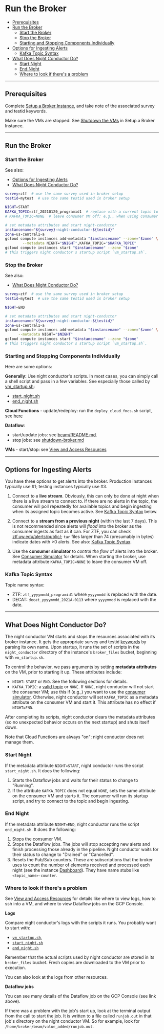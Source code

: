# Run the Broker

- [Prerequisites](#prerequisites)
- [Run the Broker](#run-the-broker)
    - [Start the Broker](#start-the-broker)
    - [Stop the Broker](#stop-the-broker)
    - [Starting and Stopping Components Individually](#starting-and-stopping-components-individually)
- [Options for Ingesting Alerts](#options-for-ingesting-alerts)
    - [Kafka Topic Syntax](#kafka-topic-syntax)
- [What Does Night Conductor Do?](#what-does-night-conductor-do)
    - [Start Night](#start-night)
    - [End Night](#end-night)
    - [Where to look if there's a problem](#where-to-look-if-theres-a-problem)

---

## Prerequisites

Complete [Setup a Broker Instance](setup-broker.md), and take note of the associated survey and testid keywords.

Make sure the VMs are stopped.
See [Shutdown the VMs](setup-broker.md#shutdown-the-vms) in Setup a Broker Instance.

---

## Run the Broker

### Start the Broker

See also:
- [Options for Ingesting Alerts](#options-for-ingesting-alerts)
- [What Does Night Conductor Do?](#what-does-night-conductor-do)

```bash
survey=ztf  # use the same survey used in broker setup
testid=mytest  # use the same testid used in broker setup

NIGHT=START
KAFKA_TOPIC=ztf_20210120_programid1  # replace with a current topic to ingest
# KAFKA_TOPIC=NONE  # leave consumer VM off; e.g., when using consumer simulator

# set metadata attributes and start night-conductor
instancename="${survey}-night-conductor-${testid}"
zone=us-central1-a
gcloud compute instances add-metadata "$instancename" --zone="$zone" \
        --metadata NIGHT="$NIGHT",KAFKA_TOPIC="$KAFKA_TOPIC"
gcloud compute instances start "$instancename" --zone "$zone"
# this triggers night conductor's startup script `vm_startup.sh`.
```

### Stop the Broker

See also:
- [What Does Night Conductor Do?](#what-does-night-conductor-do)

```bash
survey=ztf  # use the same survey used in broker setup
testid=mytest  # use the same testid used in broker setup

NIGHT=END

# set metadata attributes and start night-conductor
instancename="${survey}-night-conductor-${testid}"
zone=us-central1-a
gcloud compute instances add-metadata "$instancename" --zone="$zone" \
      --metadata NIGHT="$NIGHT"
gcloud compute instances start "$instancename" --zone "$zone"
# this triggers night conductor's startup script `vm_startup.sh`.
```

### Starting and Stopping Components Individually

Here are some options:

__Generally__: Use night conductor's scripts. In most cases, you can simply call a shell script and pass in a few variables. See especially those called by [vm_startup.sh](../../../broker/night_conductor/vm_startup.sh):
- [start_night.sh](../../../broker/night_conductor/start_night/start_night.sh)
- [end_night.sh](../../../broker/night_conductor/end_night/end_night.sh)

__Cloud Functions__ - update/redeploy: run the `deploy_cloud_fncs.sh` script, see [here](view-resources.md#cf)

__Dataflow__:
- start/update jobs: see [beam/README.md](../../../broker/beam/README.md).
- stop jobs: see [shutdown-broker.md](shutdown-broker.md)

__VMs__ - start/stop: see [View and Access Resources](view-resources.md)

---

## Options for Ingesting Alerts

You have three options to get alerts into the broker.
Production instances typically use #1; testing instances typically use #3.

1. Connect to a __live stream__. Obviously, this can only be done at night when there is a live stream to connect to. If there are no alerts in the topic, the consumer will poll repeatedly for available topics and begin ingesting when its assigned topic becomes active. See [Kafka Topic Syntax](#kafka-topic-syntax) below.

2. Connect to a __stream from a previous night__ (within the last 7 days). This is not recommended since alerts will *flood* into the broker as the consumer ingests as fast as it can. For ZTF, you can check [ztf.uw.edu/alerts/public/](https://ztf.uw.edu/alerts/public/); `tar` files larger than 74 (presumably in bytes) indicate dates with >0 alerts. See also: [Kafka Topic Syntax](#kafka-topic-syntax).

3. Use the __consumer simulator__ to *control the flow* of alerts into the broker. See [Consumer Simulator](consumer-simulator.md) for details. When starting the broker, use metadata attribute `KAFKA_TOPIC=NONE` to leave the consumer VM off.

### Kafka Topic Syntax

Topic name syntax:

- ZTF: `ztf_yyyymmdd_programid1` where `yyyymmdd` is replaced with the date.
- DECAT: `decat_yyyymmdd_2021A-0113` where `yyyymmdd` is replaced with the date.

---

## What Does Night Conductor Do?

The night conductor VM starts and stops the resources associated with its broker instance.
It gets the appropriate survey and testid [keywords](broker-instance-keywords.md) by parsing its own name.
Upon startup, it runs the set of scripts in the `night_conductor` directory of the instance's `broker_files` bucket, beginning with `vm_startup.sh`.

To control the behavior, we pass arguments by setting __metadata attributes__ on the VM, prior to starting it up.
These attributes include:
- `NIGHT`: `START` or `END`. See the following sections for details.
- `KAFKA_TOPIC`: a [valid topic](#kafka-topic-syntax) or `NONE`.
If `NONE`, night conductor will not start the consumer VM; use this if (e.g.,) you want to use the [consumer simulator](consumer-simulator.md).
Otherwise, night conductor will set `KAFKA_TOPIC` as a metadata attribute on the consumer VM and start it.
This attribute has no effect if `NIGHT=END`.

After completing its scripts, night conductor clears the metadata attributes (so no unexpected behavior occurs on the next startup) and shuts itself down.

Note that Cloud Functions are always "on"; night conductor does not manage them.

### Start Night

If the metadata attribute `NIGHT=START`, night conductor runs the script `start_night.sh`. It does the following:

1. Starts the Dataflow jobs and waits for their status to change to "Running".
2. If the attribute `KAFKA_TOPIC` does not equal `NONE`, sets the same attribute on the consumer VM and starts it. The consumer will run its startup script, and try to connect to the topic and begin ingesting.

### End Night

If the metadata attribute `NIGHT=END`, night conductor runs the script `end_night.sh`. It does the following:

1. Stops the consumer VM.
2. Stops the Dataflow jobs. The jobs will stop accepting new alerts and finish processing those already in the pipeline. Night conductor waits for their status to change to "Drained" or "Cancelled".
3. Resets the Pub/Sub counters. These are subscriptions that the broker uses to count the number of elements received and processed each night (see the instance [Dashboard](view-resources.md#dashboards)). They have name stubs like `<topic_name>-counter`.


### Where to look if there's a problem

See [View and Access Resources](view-resources.md) for details like where to view logs, how to ssh into a VM, and where to view Dataflow jobs on the GCP Console.

__Logs__

Compare night conductor's logs with the scripts it runs. You probably want to start with:
- [`vm_startup.sh`](broker/night_conductor/vm_startup.sh),
- [`start_night.sh`](broker/night_conductor/start_night/start_night.sh)
- [`end_night.sh`](broker/night_conductor/end_night/end_night.sh)

Remember that the actual scripts used by night conductor are stored in its `broker_files` bucket. Fresh copies are downloaded to the VM prior to execution.

You can also look at the logs from other resources.

__Dataflow jobs__

You can see many details of the Dataflow job on the GCP Console (see link above).

If there was a problem with the job's start up, look at the terminal output from the call to start the job. It is written to a file called `runjob.out` in that job's directory on the night conductor VM. So for example, look for `/home/broker/beam/value_added/runjob.out`.
